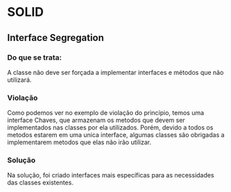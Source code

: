# SOLID

## Interface Segregation

### Do que se trata:

A classe não deve ser forçada a implementar interfaces e métodos que não utilizará.

### Violação

Como podemos ver no exemplo de violação do princípio, 
temos uma interface Chaves, que armazenam os metodos que devem
ser implementados nas classes por ela utilizados. Porém, devido
a todos os metodos estarem em uma unica interface, algumas classes
são obrigadas a implementarem metodos que elas não irão utilizar.


### Solução

Na solução, foi criado interfaces mais específicas para as necessidades
das classes existentes.